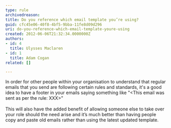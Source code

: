 ```yaml
---
type: rule
archivedreason: 
title: Do you reference which email template you’re using?
guid: cfc45e06-40f8-4bf5-9bba-11fe8d09d296
uri: do-you-reference-which-email-template-youre-using
created: 2012-06-06T21:32:34.0000000Z
authors:
- id: 4
  title: Ulysses Maclaren
- id: 1
  title: Adam Cogan
related: []

---
```



In order for other people within your organisation to understand that regular emails that you send are following certain rules and standards, it's a good idea to have a footer in your emails saying something like &quot;&lt;This email was sent as per the rule&#58; XXX&gt;&quot;
<br><excerpt class='endintro'></excerpt><br>
This will also have the added benefit of allowing someone else to take over your role should the need arise and it’s much better than having people copy and paste old emails rather than using the latest updated template.


